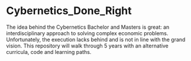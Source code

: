 # Cybernetics_Done_Right
The idea behind the Cybernetics Bachelor and Masters is great: an interdisciplinary approach to solving complex economic problems. Unfortunately, the execution lacks behind and is not in line with the grand vision. This repository will walk through 5 years with an alternative curricula, code and learning paths.
